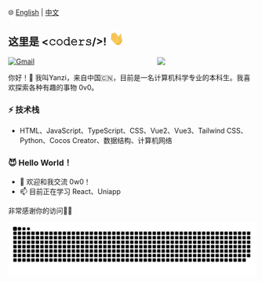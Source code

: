 🌐 [English](README.md) | [中文](README.zh-CN.md)

## 这里是 <𝚌𝚘𝚍𝚎𝚛𝚜/>! <img src="https://raw.githubusercontent.com/ABSphreak/ABSphreak/master/gifs/Hi.gif" width="30px">

<img align='right' src='https://user-images.githubusercontent.com/5713670/87202985-820dcb80-c2b6-11ea-9f56-7ec461c497c3.gif' width='200'>

[![Gmail](https://img.shields.io/badge/Gmail-D14836?logo=gmail&logoColor=white)](mailto:yanzi7310v0@gmail.com)

你好！👏 我叫Yanzi，来自中国🇨🇳，目前是一名计算机科学专业的本科生。我喜欢探索各种有趣的事物 0v0。

### ⚡ 技术栈

- HTML、JavaScript、TypeScript、CSS、Vue2、Vue3、Tailwind CSS、Python、Cocos Creator、数据结构、计算机网络

### 😈 Hello World！

- 💬 欢迎和我交流 0w0！
- 📫 目前正在学习 React、Uniapp

非常感谢你的访问🎉🎉

![](https://raw.githubusercontent.com/yanzi113/yanzi113/output/github-contribution-grid-snake-dark.svg)

